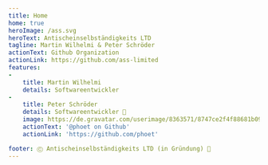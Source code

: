 ```yaml
---
title: Home
home: true
heroImage: /ass.svg
heroText: Antischeinselbständigkeits LTD
tagline: Martin Wilhelmi & Peter Schröder
actionText: Github Organization
actionLink: https://github.com/ass-limited
features:
-
    title: Martin Wilhelmi
    details: Softwareentwickler
-
    title: Peter Schröder
    details: Softwareentwickler 🥳
    image: https://de.gravatar.com/userimage/8363571/8747ce2f4f88681b092ef0f84c7dece9.png
    actionText: '@phoet on Github'
    actionLink: 'https://github.com/phoet'

footer: Ⓒ Antischeinselbständigkeits LTD (in Gründung) 🚀
---
```

